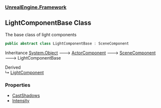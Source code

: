 ### [UnrealEngine.Framework](./UnrealEngine-Framework.md 'UnrealEngine.Framework')
## LightComponentBase Class
The base class of light components  
```csharp
public abstract class LightComponentBase : SceneComponent
```
Inheritance [System.Object](https://docs.microsoft.com/en-us/dotnet/api/System.Object 'System.Object') &#129106; [ActorComponent](./UnrealEngine-Framework-ActorComponent.md 'UnrealEngine.Framework.ActorComponent') &#129106; [SceneComponent](./UnrealEngine-Framework-SceneComponent.md 'UnrealEngine.Framework.SceneComponent') &#129106; LightComponentBase  

Derived  
&#8627; [LightComponent](./UnrealEngine-Framework-LightComponent.md 'UnrealEngine.Framework.LightComponent')  
### Properties
- [CastShadows](./UnrealEngine-Framework-LightComponentBase-CastShadows.md 'UnrealEngine.Framework.LightComponentBase.CastShadows')
- [Intensity](./UnrealEngine-Framework-LightComponentBase-Intensity.md 'UnrealEngine.Framework.LightComponentBase.Intensity')
